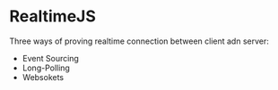 # RealtimeJS

Three ways of proving realtime connection between client adn server:
- Event Sourcing
- Long-Polling
- Websokets
